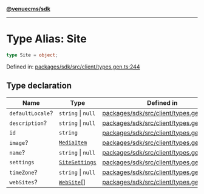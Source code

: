 [**@venuecms/sdk**](../Index.md)

***

# Type Alias: Site

```ts
type Site = object;
```

Defined in: [packages/sdk/src/client/types.gen.ts:244](https://github.com/venuecms/sdk/blob/0048e875fedcd11f329f993e4088b84401af4036/packages/sdk/src/client/types.gen.ts#L244)

## Type declaration

| Name | Type | Defined in |
| ------ | ------ | ------ |
| <a id="defaultlocale"></a> `defaultLocale`? | `string` \| `null` | [packages/sdk/src/client/types.gen.ts:248](https://github.com/venuecms/sdk/blob/0048e875fedcd11f329f993e4088b84401af4036/packages/sdk/src/client/types.gen.ts#L248) |
| <a id="description"></a> `description`? | `string` \| `null` | [packages/sdk/src/client/types.gen.ts:247](https://github.com/venuecms/sdk/blob/0048e875fedcd11f329f993e4088b84401af4036/packages/sdk/src/client/types.gen.ts#L247) |
| <a id="id"></a> `id` | `string` | [packages/sdk/src/client/types.gen.ts:245](https://github.com/venuecms/sdk/blob/0048e875fedcd11f329f993e4088b84401af4036/packages/sdk/src/client/types.gen.ts#L245) |
| <a id="image"></a> `image`? | [`MediaItem`](MediaItem.md) | [packages/sdk/src/client/types.gen.ts:250](https://github.com/venuecms/sdk/blob/0048e875fedcd11f329f993e4088b84401af4036/packages/sdk/src/client/types.gen.ts#L250) |
| <a id="name"></a> `name`? | `string` \| `null` | [packages/sdk/src/client/types.gen.ts:246](https://github.com/venuecms/sdk/blob/0048e875fedcd11f329f993e4088b84401af4036/packages/sdk/src/client/types.gen.ts#L246) |
| <a id="settings"></a> `settings` | [`SiteSettings`](SiteSettings.md) | [packages/sdk/src/client/types.gen.ts:251](https://github.com/venuecms/sdk/blob/0048e875fedcd11f329f993e4088b84401af4036/packages/sdk/src/client/types.gen.ts#L251) |
| <a id="timezone"></a> `timeZone`? | `string` \| `null` | [packages/sdk/src/client/types.gen.ts:249](https://github.com/venuecms/sdk/blob/0048e875fedcd11f329f993e4088b84401af4036/packages/sdk/src/client/types.gen.ts#L249) |
| <a id="websites"></a> `webSites`? | [`WebSite`](WebSite.md)[] | [packages/sdk/src/client/types.gen.ts:252](https://github.com/venuecms/sdk/blob/0048e875fedcd11f329f993e4088b84401af4036/packages/sdk/src/client/types.gen.ts#L252) |
